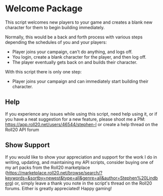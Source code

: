 # Welcome Package

This script welcomes new players to your game and creates a blank new character
for them to begin building immediately.

Normally, this would be a back and forth process with various steps depending the schedules of you and your players:
* Player joins your campaign, can't do anything, and logs off.
* You login, create a blank character for the player, and then log off.
* The player eventually gets back on and builds their character.

With this script there is only one step:
* Player joins your campaign and can immediately start building their character.

## Help

If you experience any issues while using this script,
need help using it, or if you have a neat suggestion for a new feature,
please shoot me a PM:
https://app.roll20.net/users/46544/stephen-l
or create a help thread on the Roll20 API forum

## Show Support

If you would like to show your appreciation and support for the work I do in writing,
updating, and maintaining my API scripts, consider buying one of my art packs from the Roll20 marketplace (https://marketplace.roll20.net/browse/search/?keywords=&sortby=newest&type=all&genre=all&author=Stephen%20Lindberg)
or, simply leave a thank you note in the script's thread on the Roll20 forums.
Either is greatly appreciated! Happy gaming!
